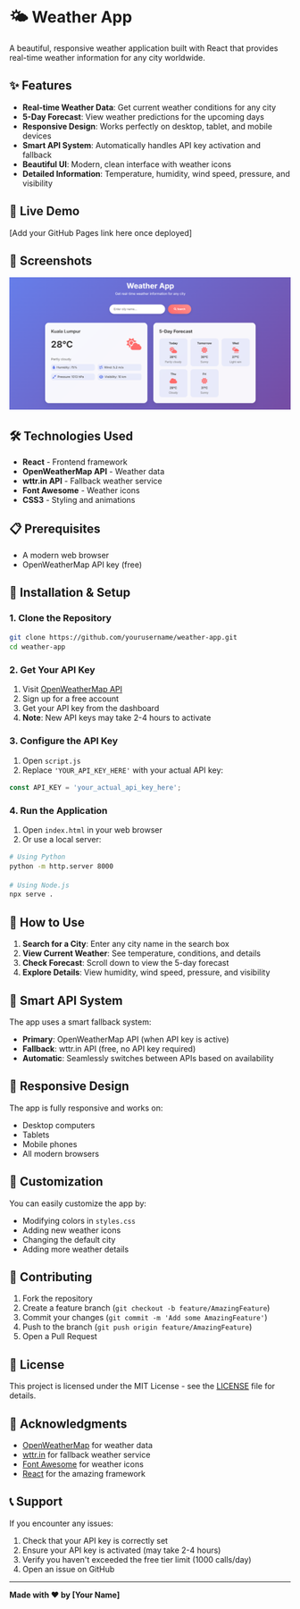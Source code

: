 # 🌤️ Weather App

A beautiful, responsive weather application built with React that provides real-time weather information for any city worldwide.

## ✨ Features

- **Real-time Weather Data**: Get current weather conditions for any city
- **5-Day Forecast**: View weather predictions for the upcoming days
- **Responsive Design**: Works perfectly on desktop, tablet, and mobile devices
- **Smart API System**: Automatically handles API key activation and fallback
- **Beautiful UI**: Modern, clean interface with weather icons
- **Detailed Information**: Temperature, humidity, wind speed, pressure, and visibility

## 🚀 Live Demo

[Add your GitHub Pages link here once deployed]

## 📸 Screenshots

![Weather App Screenshot](weather-screenshot.png)

## 🛠️ Technologies Used

- **React** - Frontend framework
- **OpenWeatherMap API** - Weather data
- **wttr.in API** - Fallback weather service
- **Font Awesome** - Weather icons
- **CSS3** - Styling and animations

## 📋 Prerequisites

- A modern web browser
- OpenWeatherMap API key (free)

## 🔧 Installation & Setup

### 1. Clone the Repository
```bash
git clone https://github.com/yourusername/weather-app.git
cd weather-app
```

### 2. Get Your API Key
1. Visit [OpenWeatherMap API](https://openweathermap.org/api)
2. Sign up for a free account
3. Get your API key from the dashboard
4. **Note**: New API keys may take 2-4 hours to activate

### 3. Configure the API Key
1. Open `script.js`
2. Replace `'YOUR_API_KEY_HERE'` with your actual API key:
```javascript
const API_KEY = 'your_actual_api_key_here';
```

### 4. Run the Application
1. Open `index.html` in your web browser
2. Or use a local server:
```bash
# Using Python
python -m http.server 8000

# Using Node.js
npx serve .
```

## 🎯 How to Use

1. **Search for a City**: Enter any city name in the search box
2. **View Current Weather**: See temperature, conditions, and details
3. **Check Forecast**: Scroll down to view the 5-day forecast
4. **Explore Details**: View humidity, wind speed, pressure, and visibility

## 🔄 Smart API System

The app uses a smart fallback system:
- **Primary**: OpenWeatherMap API (when API key is active)
- **Fallback**: wttr.in API (free, no API key required)
- **Automatic**: Seamlessly switches between APIs based on availability

## 📱 Responsive Design

The app is fully responsive and works on:
- Desktop computers
- Tablets
- Mobile phones
- All modern browsers

## 🎨 Customization

You can easily customize the app by:
- Modifying colors in `styles.css`
- Adding new weather icons
- Changing the default city
- Adding more weather details

## 🤝 Contributing

1. Fork the repository
2. Create a feature branch (`git checkout -b feature/AmazingFeature`)
3. Commit your changes (`git commit -m 'Add some AmazingFeature'`)
4. Push to the branch (`git push origin feature/AmazingFeature`)
5. Open a Pull Request

## 📄 License

This project is licensed under the MIT License - see the [LICENSE](LICENSE) file for details.

## 🙏 Acknowledgments

- [OpenWeatherMap](https://openweathermap.org/) for weather data
- [wttr.in](https://wttr.in/) for fallback weather service
- [Font Awesome](https://fontawesome.com/) for weather icons
- [React](https://reactjs.org/) for the amazing framework

## 📞 Support

If you encounter any issues:
1. Check that your API key is correctly set
2. Ensure your API key is activated (may take 2-4 hours)
3. Verify you haven't exceeded the free tier limit (1000 calls/day)
4. Open an issue on GitHub

---

**Made with ❤️ by [Your Name]** 